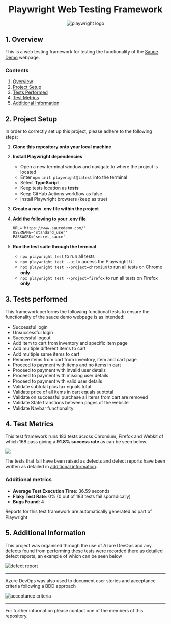 <h1 align="center">Playwright Web Testing Framework</h1>
<p align= "center">
<img src="https://svglogos.net/wp-content/uploads/playwright.svg" alt="playwright logo">
</p>

## 1. Overview
This is a web testing framework for testing the functionality of the [Sauce Demo](https://www.saucedemo.com/) webpage.

### Contents
1. [Overview](#1-overview)
2. [Project Setup](#2-project-setup)
3. [Tests Performed](#3-tests-performed)
4. [Test Metrics](#4-test-metrics)
5. [Additional Information](#5-additional-information)

## 2. Project Setup
In order to correctly set up this project, please adhere to the following steps:
1. <b>Clone this repository onto your local machine</b>
2. <b>Install Playwright dependencies</b> 

    - Open a new terminal window and navigate to where the project is located
    - Enter  `npm init playwright@latest` into the terminal
    - Select <b>TypeScript</b>
    - Keep tests location as <b>tests</b>
    - Keep GitHub Actions workflow as false
    - Install Playwright browsers (keep as true)

3. <b>Create a new .env file within the project</b>
4. <b>Add the following to your .env file</b>
    ```properties
    URL='https://www.saucedemo.com/'
    USERNAME='standard_user'
    PASSWORD='secret_sauce'
    ```
5. <b>Run the test suite through the terminal</b>
    - `npx playwright test` to run all tests
    - `npx playwright test --ui` to access the Playwright UI
    - `npx playwright test --project=chromium` to run all tests on Chrome <b>only</b>
    - `npx playwright test --project=firefox` to run all tests on Firefox <b>only</b>

## 3. Tests performed

This framework performs the following functional tests to ensure the functionality of the sauce demo webpage is as intended:

- Successful login
- Unsuccessful login
- Successful logout
- Add item to cart from inventory and specific item page
- Add multiple different items to cart
- Add multiple same items to cart
- Remove items from cart from inventory, item and cart page
- Proceed to payment with items and no items in cart
- Proceed to payment with invalid user details
- Proceed to payment with missing user details
- Proceed to payment with valid user details
- Validate subtotal plus tax equals total
- Validate price of all items in cart equals subtotal
- Validate on successful purchase all items from cart are removed
- Validate State transtions between pages of the website
- Validate Navbar functionality

## 4. Test Metrics

This test framework runs 183 tests across Chromium, Firefox and Webkit of which 168 pass giving a <b>91.8% success rate</b> as can be seen below.

<img src="https://i.imgur.com/w32mWqV.png">

The tests that fail have been raised as defects and defect reports have been written as detailed in [additional information](#5-additional-information).

### Additional metrics
- **Average Test Execution Time**: 36.59 seconds
- **Flaky Test Rate**: 0% (0 out of 183 tests fail sporadically)
- **Bugs Found**: 4

Reports for this test framework are automatically generated as part of Playwright

## 5. Additional Information

This project was organised through the use of Azure DevOps and any defects found from performing these tests were recorded there as detailed defect reports, an example of which can be seen below

<img src="https://i.imgur.com/homnC0T.png" alt="defect report">

---

Azure DevOps was also used to document user stories and acceptance criteria following a BDD approach

<img src="https://i.imgur.com/TP8EiAu.png" alt="acceptance criteria">

---

For further information please contact one of the members of this repository.
